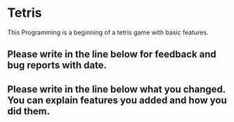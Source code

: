 # Tetris

This Programming is a beginning of a tetris game with basic features.

Please write in the line below for feedback and bug reports with date.
--------

Please write in the line below what you changed.
You can explain features you added and how you did them.
--------
